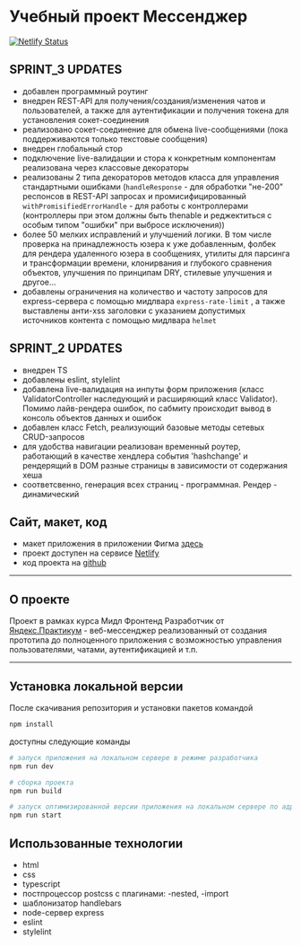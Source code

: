 # **Учебный проект Мессенджер**

[![Netlify Status](https://api.netlify.com/api/v1/badges/71857107-645a-426d-9e52-b4f0b73253ff/deploy-status)](https://app.netlify.com/sites/voluble-marshmallow-b07071/deploys)

## SPRINT_3 UPDATES

- добавлен программный роутинг
- внедрен REST-API для получения/создания/изменения чатов и пользователей, а также для аутентификации и получения токена для установления сокет-соединения
- реализовано сокет-соединение для обмена live-сообщениями (пока поддерживаются только текстовые сообщения)
- внедрен глобальный стор
- подключение live-валидации и стора к конкретным компонентам реализована через классовые декораторы
- реализованы 2 типа декораторов методов класса для управления стандартными ошибками (`handleResponse` - для обработки "не-200" респонсов в REST-API запросах и  промисифицированный `withPromisifiedErrorHandle` - для работы с контроллерами (контроллеры при этом должны быть thenable и реджектиться с особым типом "ошибки" при выбросе исключения))
- более 50 мелких исправлений и улучшений логики. В том числе проверка на принадлежность юзера к уже добавленным, фолбек для рендера удаленного юзера в сообщениях, утилиты для парсинга и трансформации времени, клонирвания и глубокого сравнения объектов, улучшения по принципам DRY, стилевые улучшения и другое...
- добавлены ограничения на количество и частоту запросов для express-сервера с помощью мидлвара `express-rate-limit` , а также выставлены анти-xss заголовки с указанием допустимых источников контента с помощью мидлвара `helmet`

## SPRINT_2 UPDATES

- внедрен TS
- добавлены eslint, stylelint
- добавлена live-валидация на инпуты форм приложения (класс ValidatorController наследующий и расширяющий класс Validator). Помимо лайв-рендера ошибок, по сабмиту происходит вывод в консоль объектов данных и ошибок
- добавлен класс Fetch, реализующий базовые методы сетевых CRUD-запросов
- для удобства навигации реализован временный роутер, работающий в качестве хендлера события 'hashchange' и рендерящий в DOM разные страницы в зависимости от содержания хеша
- соответсвенно, генерация всех страниц - программная. Рендер - динамический

## Сайт, макет, код

- макет приложения в приложении Фигма [здесь](https://www.figma.com/file/jbEHoHxmQfW9PpMG2SCI96/YAP_messenger?t=lqSEdEbcNCIGZbhK-6)
- проект доступен на сервисе [Netlify](https://voluble-marshmallow-b07071.netlify.app/)
- код проекта на [github](https://github.com/alex-kurkov/middle.messenger.praktikum.yandex)

---

## О проекте

Проект в рамках курса Мидл Фронтенд Разработчик от [Яндекс.Практикум](https://practicum.yandex.ru/) - веб-мессенджер реализованный от создания прототипа до полноценного приложения с возможностью управления пользователями, чатами, аутентификацией и т.п.

---

## Установка локальной версии

После скачивания репозитория и установки пакетов командой

```bash
npm install
```

доступны следующие команды

 ```bash
 # запуск приложения на локальном сервере в режиме разработчика
npm run dev

 # сборка проекта
npm run build

 # запуск оптимизированной версии приложения на локальном сервере по адресу http://localhost:3000
npm run start
```

## Использованные технологии

- html
- css
- typescript
- постпроцессор postcss с плагинами: -nested, -import
- шаблонизатор handlebars
- node-сервер express
- eslint
- stylelint
